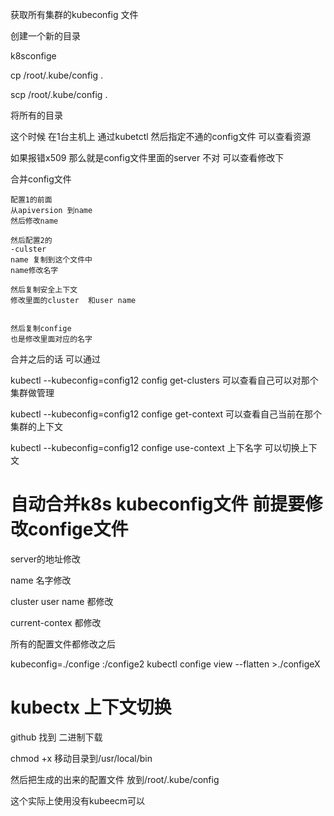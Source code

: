 获取所有集群的kubeconfig 文件

创建一个新的目录 

k8sconfige 

cp /root/.kube/config .

scp  /root/.kube/config    .

将所有的目录  

这个时候 在1台主机上 通过kubetctl 然后指定不通的config文件 可以查看资源 

如果报错x509   那么就是config文件里面的server 不对 可以查看修改下 



合并config文件 

```plain
配置1的前面  
从apiversion 到name
然后修改name

然后配置2的
-culster
name 复制到这个文件中 
name修改名字 

然后复制安全上下文
修改里面的cluster  和user name 


然后复制confige
也是修改里面对应的名字 
```

合并之后的话  可以通过

kubectl  --kubeconfig=config12 config  get-clusters  可以查看自己可以对那个集群做管理 

kubectl --kubeconfig=config12  confige  get-context  可以查看自己当前在那个集群的上下文 

kubectl --kubeconfig=config12  confige  use-context  上下名字   可以切换上下文 





# 自动合并k8s kubeconfig文件  前提要修改confige文件

server的地址修改  

name 名字修改

cluster  user  name   都修改

current-contex  都修改



所有的配置文件都修改之后

kubeconfig=./confige :/confige2 kubectl confige view --flatten >./configeX





# kubectx 上下文切换

github 找到   二进制下载

chmod +x    移动目录到/usr/local/bin

然后把生成的出来的配置文件  放到/root/.kube/config



这个实际上使用没有kubeecm可以 